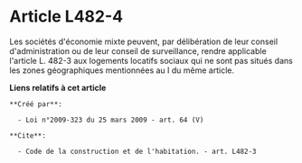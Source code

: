 # Article L482-4

Les sociétés d'économie mixte peuvent, par délibération de leur conseil d'administration ou de leur conseil de surveillance,
rendre applicable l'article L. 482-3 aux logements locatifs sociaux qui ne sont pas situés dans les zones géographiques
mentionnées au I du même article.

**Liens relatifs à cet article**

	**Créé par**:

	  - Loi n°2009-323 du 25 mars 2009 - art. 64 (V)

	**Cite**:

	  - Code de la construction et de l'habitation. - art. L482-3
